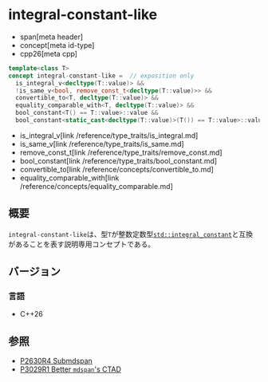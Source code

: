 # integral-constant-like
* span[meta header]
* concept[meta id-type]
* cpp26[meta cpp]

```cpp
template<class T>
concept integral-constant-like =  // exposition only
  is_integral_v<decltype(T::value)> &&
  !is_same_v<bool, remove_const_t<decltype(T::value)>> &&
  convertible_to<T, decltype(T::value)> &&
  equality_comparable_with<T, decltype(T::value)> &&
  bool_constant<T() == T::value>::value &&
  bool_constant<static_cast<decltype(T::value)>(T()) == T::value>::value;
```
* is_integral_v[link /reference/type_traits/is_integral.md]
* is_same_v[link /reference/type_traits/is_same.md]
* remove_const_t[link /reference/type_traits/remove_const.md]
* bool_constant[link /reference/type_traits/bool_constant.md]
* convertible_to[link /reference/concepts/convertible_to.md]
* equality_comparable_with[link /reference/concepts/equality_comparable.md]

## 概要
`integral-constant-like`は、型`T`が整数定数型[`std::integral_constant`](/reference/type_traits/integral_constant.md)と互換があることを表す説明専用コンセプトである。


## バージョン
### 言語
- C++26


## 参照
- [P2630R4 Submdspan](https://open-std.org/jtc1/sc22/wg21/docs/papers/2023/p2630r4.html)
- [P3029R1 Better `mdspan`'s CTAD](https://www.open-std.org/jtc1/sc22/wg21/docs/papers/2024/p3029r1.html)
